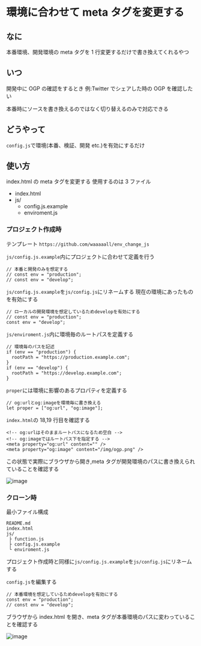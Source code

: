 # 環境に合わせて meta タグを変更する

## なに

本番環境、開発環境の meta タグを 1 行変更するだけで書き換えてくれるやつ

## いつ

開発中に OGP の確認をするとき
例:Twitter でシェアした時の OGP を確認したい

本番時にソースを書き換えるのではなく切り替えるのみで対応できる

## どうやって

`config.js`で環境(本番、検証、開発 etc.)を有効にするだけ

## 使い方

index.html の meta タグを変更する
使用するのは 3 ファイル

- index.html
- js/
  - config.js.example
  - enviroment.js

### プロジェクト作成時

テンプレート
`https://github.com/waaaaall/env_change_js`

`js/config.js.example`内にプロジェクトに合わせて定義を行う

```javascript=
// 本番と開発のみを想定する
// const env = "production";
// const env = "develop";
```

`js/config.js.example`を`js/config.js`にリネームする
現在の環境にあったものを有効にする

```javascript=
// ローカルの開発環境を想定しているためdevelopを有効にする
// const env = "production";
const env = "develop";
```

`js/enviroment.js`内に環境毎のルートパスを定義する

```javascript=
// 環境毎のパスを記述
if (env == "production") {
  rootPath = "https://production.example.com";
}
if (env == "develop") {
  rootPath = "https://develop.example.com";
}
```

`proper`には環境に影響のあるプロパティを定義する

```javascript=
// og:urlとog:imageを環境毎に書き換える
let proper = ["og:url", "og:image"];
```

`index.html`の 18,19 行目を確認する

```htmlmixed=
<!-- og:urlはそのままルートパスになるため空白 -->
<!-- og:imageではルートパス下を指定する -->
<meta property="og:url" content="" />
<meta property="og:image" content="/img/ogp.png" />
```

この状態で実際にブラウザから開き,meta タグが開発環境のパスに書き換えられていることを確認する

![image](https://user-images.githubusercontent.com/38094162/73723127-aabff100-476b-11ea-89c8-0eef2a0ca7d9.png)

### クローン時

最小ファイル構成

```
README.md
index.html
js/
 ├ function.js
 ├ config.js.example
 └ enviroment.js
```

プロジェクト作成時と同様に`js/config.js.example`を`js/config.js`にリネームする

`config.js`を編集する

```javascript=
// 本番環境を想定しているためdevelopを有効にする
const env = "production";
// const env = "develop";
```

ブラウザから index.html を開き、meta タグが本番環境のパスに変わっていることを確認する

![image](https://user-images.githubusercontent.com/38094162/73723976-a5fc3c80-476d-11ea-96b2-a513732e84cb.png)
